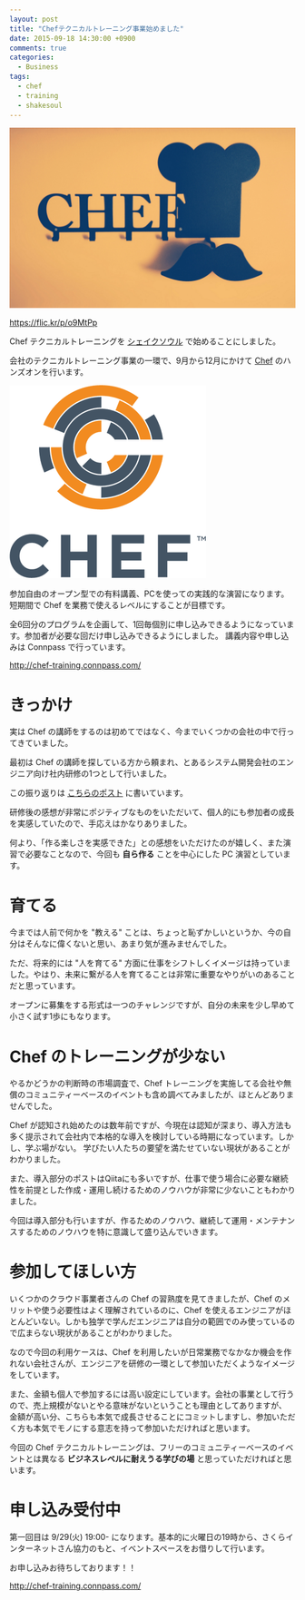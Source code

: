 ```yaml
---
layout: post
title: "Chefテクニカルトレーニング事業始めました"
date: 2015-09-18 14:30:00 +0900
comments: true
categories:
  - Business
tags:
  - chef
  - training
  - shakesoul
---
```

![](/images/2015/09/20150918-chef-tech-training.jpg)

https://flic.kr/p/o9MtPp

Chef テクニカルトレーニングを [シェイクソウル] で始めることにしました。

[シェイクソウル]: http://www.shakesoul.net

会社のテクニカルトレーニング事業の一環で、9月から12月にかけて [Chef] のハンズオンを行います。

[Chef]: https://www.chef.io/

![](/images/2015/06/20150602-chef-logo.png)

参加自由のオープン型での有料講義、PCを使っての実践的な演習になります。短期間で Chef を業務で使えるレベルにすることが目標です。

全6回分のプログラムを企画して、1回毎個別に申し込みできるようになっています。参加者が必要な回だけ申し込みできるようにしました。
講義内容や申し込みは Connpass で行っています。

http://chef-training.connpass.com/

# きっかけ

実は Chef の講師をするのは初めてではなく、今までいくつかの会社の中で行ってきていました。

最初は Chef の講師を探している方から頼まれ、とあるシステム開発会社のエンジニア向け社内研修の1つとして行いました。

この振り返りは [こちらのポスト](/2015/06/02/chef-teacher/) に書いています。

研修後の感想が非常にポジティブなものをいただいて、個人的にも参加者の成長を実感していたので、手応えはかなりありました。

何より、「作る楽しさを実感できた」との感想をいただけたのが嬉しく、また演習で必要なことなので、今回も **自ら作る** ことを中心にした PC 演習としています。


# 育てる

今までは人前で何かを "教える" ことは、ちょっと恥ずかしいというか、今の自分はそんなに偉くないと思い、あまり気が進みませんでした。

ただ、将来的には "人を育てる" 方面に仕事をシフトしくイメージは持っていました。やはり、未来に繋がる人を育てることは非常に重要なやりがいのあることだと思っています。

オープンに募集をする形式は一つのチャレンジですが、自分の未来を少し早めて小さく試す1歩にもなります。

# Chef のトレーニングが少ない

やるかどうかの判断時の市場調査で、Chef トレーニングを実施してる会社や無償のコミュニティーベースのイベントも含め調べてみましたが、ほとんどありませんでした。

Chef が認知され始めたのは数年前ですが、今現在は認知が深まり、導入方法も多く提示されて会社内で本格的な導入を検討している時期になっています。しかし、学ぶ場がない。
学びたい人たちの要望を満たせていない現状があることがわかりました。

また、導入部分のポストはQiitaにも多いですが、仕事で使う場合に必要な継続性を前提とした作成・運用し続けるためのノウハウが非常に少ないこともわかりました。

今回は導入部分も行いますが、作るためのノウハウ、継続して運用・メンテナンスするためのノウハウを特に意識して盛り込んでいきます。

# 参加してほしい方

いくつかのクラウド事業者さんの Chef の習熟度を見てきましたが、Chef のメリットや使う必要性はよく理解されているのに、Chef を使えるエンジニアがほとんどいない。しかも独学で学んだエンジニアは自分の範囲でのみ使っているので広まらない現状があることがわかりました。

なので今回の利用ケースは、Chef を利用したいが日常業務でなかなか機会を作れない会社さんが、エンジニアを研修の一環として参加いただくようなイメージをしています。

また、金額も個人で参加するには高い設定にしています。会社の事業として行うので、売上規模がないとやる意味がないということも理由としてありますが、
金額が高い分、こちらも本気で成長させることにコミットしますし、参加いただく方も本気でモノにする意志を持って参加いただければと思います。

今回の Chef テクニカルトレーニングは、フリーのコミュニティーベースのイベントとは異なる **ビジネスレベルに耐えうる学びの場** と思っていただければと思います。

# 申し込み受付中

第一回目は 9/29(火) 19:00- になります。基本的に火曜日の19時から、さくらインターネットさん協力のもと、イベントスペースをお借りして行います。

お申し込みお待ちしております！！

http://chef-training.connpass.com/